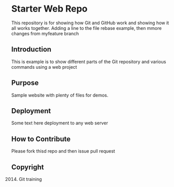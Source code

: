 # Starter Web Repo

This repository is for showing how Git and GitHub work and showing how it all works together. Adding a line to the file rebase example, then mmore changes from myfeature branch

## Introduction

This is example is to show different parts of the Git repository and various commands using a web project

## Purpose

Sample website with plenty of files for demos.


## Deployment

Some text here
deployment to any web server

## How to Contribute

Please fork thisd repo and then issue pull request

## Copyright

2014. Git training